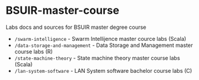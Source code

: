# BSUIR-master-course
Labs docs and sources for BSUIR master degree course

- `/swarm-intelligence` - Swarm Intellijence master cource labs (Scala)
- `/data-storage-and-management` - Data Storage and Management master course labs (R)
- `/state-machine-theory` - State machine theory master course labs (Scala) 
- `/lan-system-software` - LAN System software bachelor course labs (C)
